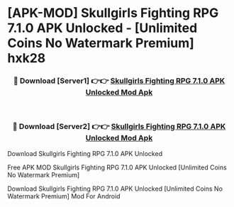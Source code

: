 # [APK-MOD] Skullgirls  Fighting RPG 7.1.0 APK Unlocked - [Unlimited Coins No Watermark Premium] hxk28



<div align="center">
<h3>🔴 Download [Server1] 👉👉 <a href="https://momento.my/?title=Skullgirls__Fighting_RPG_7.1.0_APK_Unlocked">Skullgirls  Fighting RPG 7.1.0 APK Unlocked Mod Apk</a></h3><br>

<h3>🔴 Download [Server2] 👉👉 <a href="https://momento.my/?title=Skullgirls__Fighting_RPG_7.1.0_APK_Unlocked">Skullgirls  Fighting RPG 7.1.0 APK Unlocked Mod Apk</a></h3>
</div>



Download Skullgirls  Fighting RPG 7.1.0 APK Unlocked 

Free APK MOD Skullgirls  Fighting RPG 7.1.0 APK Unlocked [Unlimited Coins No Watermark Premium]

Download Skullgirls  Fighting RPG 7.1.0 APK Unlocked [Unlimited Coins No Watermark Premium] Mod For Android
